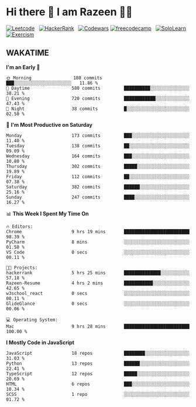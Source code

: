 # Hi there 👋 I am Razeen 👩‍💻


[![Leetcode](https://img.shields.io/badge/-LeetCode-FFA116?style=for-the-badge&logo=LeetCode&logoColor=black)](https://leetcode.com/razeenshaikh/)&nbsp;&nbsp;
[![HackerRank](https://img.shields.io/badge/-Hackerrank-2EC866?style=for-the-badge&logo=HackerRank&logoColor=white)](https://www.hackerrank.com/profile/razeen_m_shaikh)&nbsp;&nbsp;
[![Codewars](https://img.shields.io/badge/Codewars-B1361E?style=for-the-badge&logo=Codewars&logoColor=white)](https://www.codewars.com/users/razeen_shaikh)
[![freecodecamp](https://img.shields.io/badge/freecodecamp-27273D?style=for-the-badge&logo=freecodecamp&logoColor=white)](https://www.freecodecamp.org/razeen)&nbsp;&nbsp;
[![SoloLearn](https://img.shields.io/badge/-Sololearn-3a464b?style=for-the-badge&logo=Sololearn&logoColor=white)](https://www.sololearn.com/en/profile/30940776)&nbsp;&nbsp;
[![Exercism](https://img.shields.io/badge/Exercism-009CAB?style=for-the-badge&logo=exercism&logoColor=white)](https://exercism.org/profiles/Razeen-Shaikh)

## WAKATIME

<!--START_SECTION:waka-->
**I'm an Early 🐤** 

```text
🌞 Morning                180 commits         ███░░░░░░░░░░░░░░░░░░░░░░   11.86 % 
🌆 Daytime                580 commits         ██████████░░░░░░░░░░░░░░░   38.21 % 
🌃 Evening                720 commits         ████████████░░░░░░░░░░░░░   47.43 % 
🌙 Night                  38 commits          █░░░░░░░░░░░░░░░░░░░░░░░░   02.50 % 
```
📅 **I'm Most Productive on Saturday** 

```text
Monday                   173 commits         ███░░░░░░░░░░░░░░░░░░░░░░   11.40 % 
Tuesday                  138 commits         ██░░░░░░░░░░░░░░░░░░░░░░░   09.09 % 
Wednesday                164 commits         ███░░░░░░░░░░░░░░░░░░░░░░   10.80 % 
Thursday                 302 commits         █████░░░░░░░░░░░░░░░░░░░░   19.89 % 
Friday                   112 commits         ██░░░░░░░░░░░░░░░░░░░░░░░   07.38 % 
Saturday                 382 commits         ██████░░░░░░░░░░░░░░░░░░░   25.16 % 
Sunday                   247 commits         ████░░░░░░░░░░░░░░░░░░░░░   16.27 % 
```


📊 **This Week I Spent My Time On** 

```text
🔥 Editors: 
Chrome                   9 hrs 19 mins       █████████████████████████   98.39 % 
PyCharm                  8 mins              ░░░░░░░░░░░░░░░░░░░░░░░░░   01.50 % 
VS Code                  0 secs              ░░░░░░░░░░░░░░░░░░░░░░░░░   00.11 % 

🐱‍💻 Projects: 
hackerrank               5 hrs 25 mins       ██████████████░░░░░░░░░░░   57.18 % 
Razeen-Resume            4 hrs 2 mins        ███████████░░░░░░░░░░░░░░   42.65 % 
w3school_react           0 secs              ░░░░░░░░░░░░░░░░░░░░░░░░░   00.11 % 
GlideGlance              0 secs              ░░░░░░░░░░░░░░░░░░░░░░░░░   00.06 % 

💻 Operating System: 
Mac                      9 hrs 28 mins       █████████████████████████   100.00 % 
```

**I Mostly Code in JavaScript** 

```text
JavaScript               18 repos            ████████░░░░░░░░░░░░░░░░░   31.03 % 
Python                   13 repos            ██████░░░░░░░░░░░░░░░░░░░   22.41 % 
TypeScript               12 repos            █████░░░░░░░░░░░░░░░░░░░░   20.69 % 
HTML                     6 repos             ███░░░░░░░░░░░░░░░░░░░░░░   10.34 % 
SCSS                     1 repo              ░░░░░░░░░░░░░░░░░░░░░░░░░   01.72 % 
```




<!--END_SECTION:waka-->
